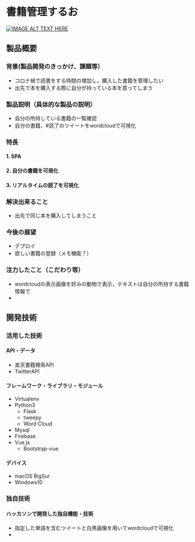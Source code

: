 # 書籍管理するお

[![IMAGE ALT TEXT HERE](https://jphacks.com/wp-content/uploads/2021/07/JPHACKS2021_ogp.jpg)](https://www.youtube.com/watch?v=LUPQFB4QyVo)

## 製品概要
### 背景(製品開発のきっかけ、課題等）
* コロナ禍で読書をする時間の増加し，購入した書籍を管理したい
* 出先で本を購入する際に自分が持っている本を買ってしまう
### 製品説明（具体的な製品の説明）
* 自分の所持している書籍の一覧確認
* 自分の書籍，#読了のツイートをwordcloudで可視化
### 特長
#### 1. SPA
#### 2. 自分の書籍を可視化
#### 3. リアルタイムの読了を可視化

### 解決出来ること
* 出先で同じ本を購入してしまうこと
### 今後の展望
* デプロイ
* 欲しい書籍の登録（メモ機能？）
### 注力したこと（こだわり等）
* wordcloudの表示画像を好みの動物で表示，テキストは自分の所持する書籍情報で
* 

## 開発技術
### 活用した技術
#### API・データ
* 楽天書籍検索API
* TwitterAPI

#### フレームワーク・ライブラリ・モジュール
* Virtualenv
* Python3
    * Flask
    * tweepy
    * Word Cloud
* Mysql
* Firebase
* Vue.js
    * Bootstrap-vue

#### デバイス
* macOS BigSur
* Windows10

### 独自技術
#### ハッカソンで開発した独自機能・技術
* 指定した単語を含むツイートと白黒画像を用いてwordcloudで可視化
* 
